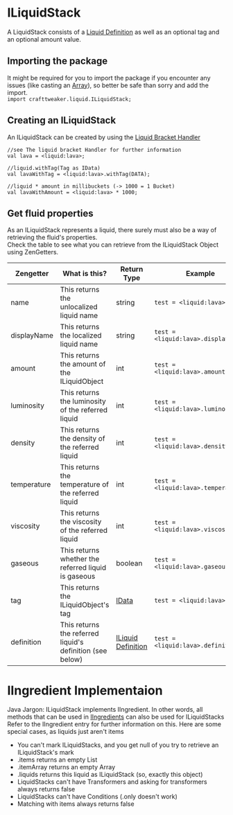 # ILiquidStack

A LiquidStack consists of a [Liquid Definition](ILiquidDefinition) as well as an optional tag and an optional amount value.

## Importing the package
It might be required for you to import the package if you encounter any issues (like casting an [Array](/AdvancedFunctions/Arrays_and_Loops)), so better be safe than sorry and add the import.  
`import crafttweaker.liquid.ILiquidStack;`

## Creating an ILiquidStack
An ILiquidStack can be created by using the [Liquid Bracket Handler](/Vanilla/Brackets/Bracket_Liquid)


```
//see The liquid bracket Handler for further information
val lava = <liquid:lava>;

//liquid.withTag(Tag as IData)
val lavaWithTag = <liquid:lava>.withTag(DATA);

//liquid * amount in millibuckets (-> 1000 = 1 Bucket)
val lavaWithAmount = <liquid:lava> * 1000;
```

## Get fluid properties
As an ILiquidStack represents a liquid, there surely must also be a way of retrieving the fluid's properties.  
Check the table to see what you can retrieve from the ILiquidStack Object using ZenGetters.

| Zengetter   | What is this?                                             | Return Type                             | Example                             |
|-------------|-----------------------------------------------------------|-----------------------------------------|-------------------------------------|
| name        | This returns the unlocalized liquid name                  | string                                  | `test = <liquid:lava>.name;`        |
| displayName | This returns the localized liquid name                    | string                                  | `test = <liquid:lava>.displayName;` |
| amount      | This returns the amount of the ILiquidObject              | int                                     | `test = <liquid:lava>.amount;`      |
| luminosity  | This returns the luminosity of the referred liquid        | int                                     | `test = <liquid:lava>.luminosity;`  |
| density     | This returns the density of the referred liquid           | int                                     | `test = <liquid:lava>.density;`     |
| temperature | This returns the temperature of the referred liquid       | int                                     | `test = <liquid:lava>.temperature;` |
| viscosity   | This returns the viscosity of the referred liquid         | int                                     | `test = <liquid:lava>.viscosity;`   |
| gaseous     | This returns whether the referred liquid is gaseous       | boolean                                 | `test = <liquid:lava>.gaseous;`     |
| tag         | This returns the ILiquidObject's tag                      | [IData](/Vanilla/Data/IData)            | `test = <liquid:lava>.tag;`         |
| definition  | This returns the referred liquid's definition (see below) | [ILiquid Definition](ILiquidDefinition) | `test = <liquid:lava>.definition;`  |

# IIngredient Implementaion
Java Jargon: ILiquidStack implements IIngredient. In other words, all methods that can be used in [IIngredients](/Vanilla/Variable_Types/IIngredient) can also be used for ILiquidStacks
Refer to the IIngredient entry for further information on this.
Here are some special cases, as liquids just aren't items

* You can't mark ILiquidStacks, and you get null of you try to retrieve an ILiquidStack's mark
* .items returns an empty List
* .itemArray returns an empty Array
* .liquids returns this liquid as ILiquidStack (so, exactly this object)
* LiquidStacks can't have Transformers and asking for transformers always returns false
* LiquidStacks can't have Conditions (.only doesn't work)
* Matching with items always returns false
